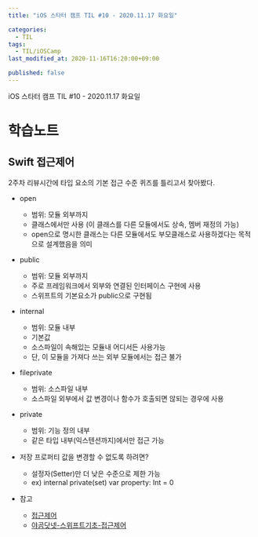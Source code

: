 ```yaml
---
title: "iOS 스타터 캠프 TIL #10 - 2020.11.17 화요일"

categories:
  - TIL
tags:
  - TIL/iOSCamp
last_modified_at: 2020-11-16T16:20:00+09:00

published: false
---
```


iOS 스타터 캠프 TIL #10 - 2020.11.17 화요일



# 학습노트

## Swift 접근제어

2주차 리뷰시간에 타입 요소의 기본 접근 수준 퀴즈를 틀리고서 찾아봤다.

- open
    - 범위: 모듈 외부까지 
    - 클래스에서만 사용 (이 클래스를 다른 모듈에서도 상속, 멤버 재정의 가능)
    - open으로 명시한 클래스는 다른 모듈에서도 부모클래스로 사용하겠다는 목적으로 설계했음을 의미
- public
    - 범위: 모듈 외부까지
    - 주로 프레임워크에서 외부와 연결된 인터페이스 구현에 사용
    - 스위프트의 기본요소가 public으로 구현됨
- internal
    - 범위: 모듈 내부
    - 기본값
    - 소스파일이 속해있는 모듈내 어디서든 사용가능
    - 단, 이 모듈을 가져다 쓰는 외부 모듈에서는 접근 불가
- fileprivate
    - 범위: 소스파일 내부
    - 소스파일 외부에서 값 변경이나 함수가 호출되면 않되는 경우에 사용
- private
    - 범위: 기능 정의 내부
    - 같은 타입 내부(익스텐션까지)에서만 접근 가능
- 저장 프로퍼티 값을 변경할 수 없도록 하려면?
    - 설정자(Setter)만 더 낮은 수준으로 제한 가능
    - ex) internal private(set) var property: Int = 0

- 참고 
    - [접근제어](https://velog.io/@wimes/-%EC%A0%91%EA%B7%BC%EC%A0%9C%EC%96%B4)
    - [야곰닷넷-스위프트기초-접근제어](https://yagom.net/courses/swift-basic/lessons/%EC%A0%91%EA%B7%BC%EC%A0%9C%EC%96%B4/)